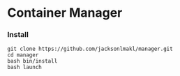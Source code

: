 # Container Manager

### Install
```
git clone https://github.com/jacksonlmakl/manager.git 
cd manager
bash bin/install
bash launch
```
